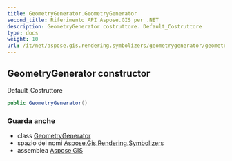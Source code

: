 ```yaml
---
title: GeometryGenerator.GeometryGenerator
second_title: Riferimento API Aspose.GIS per .NET
description: GeometryGenerator costruttore. Default_Costruttore
type: docs
weight: 10
url: /it/net/aspose.gis.rendering.symbolizers/geometrygenerator/geometrygenerator/
---
```

## GeometryGenerator constructor

Default_Costruttore

```csharp
public GeometryGenerator()
```

### Guarda anche

* class [GeometryGenerator](../)
* spazio dei nomi [Aspose.Gis.Rendering.Symbolizers](../../geometrygenerator/)
* assemblea [Aspose.GIS](../../../)


